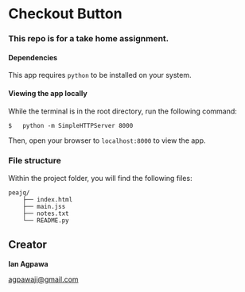 # Checkout Button    

### This repo is for a take home assignment.  

#### Dependencies
This app requires `python` to be installed on your system.

#### Viewing the app locally
While the terminal is in the root directory, run the following command:
```
$   python -m SimpleHTTPServer 8000
```
Then, open your browser to `localhost:8000` to view the app.

### File structure
Within the project folder, you will find the following files:

```
peajq/
    ├── index.html
    ├── main.jss
    ├── notes.txt
    └── README.py
```

## Creator

**Ian Agpawa**

 agpawaji@gmail.com
